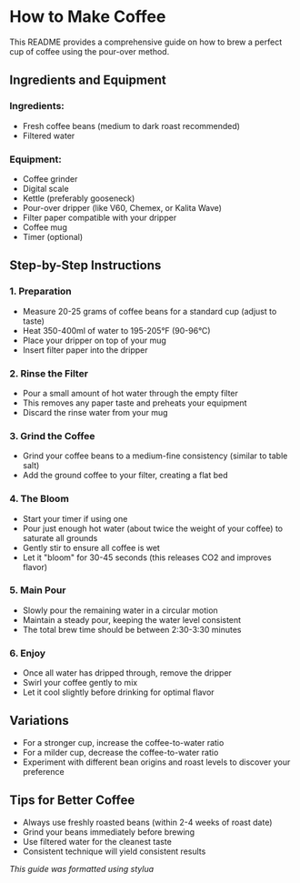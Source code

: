 # How to Make Coffee

This README provides a comprehensive guide on how to brew a perfect cup of coffee using the pour-over method.

## Ingredients and Equipment

### Ingredients:
- Fresh coffee beans (medium to dark roast recommended)
- Filtered water

### Equipment:
- Coffee grinder
- Digital scale
- Kettle (preferably gooseneck)
- Pour-over dripper (like V60, Chemex, or Kalita Wave)
- Filter paper compatible with your dripper
- Coffee mug
- Timer (optional)

## Step-by-Step Instructions

### 1. Preparation

- Measure 20-25 grams of coffee beans for a standard cup (adjust to taste)
- Heat 350-400ml of water to 195-205°F (90-96°C)
- Place your dripper on top of your mug
- Insert filter paper into the dripper

### 2. Rinse the Filter

- Pour a small amount of hot water through the empty filter
- This removes any paper taste and preheats your equipment
- Discard the rinse water from your mug

### 3. Grind the Coffee

- Grind your coffee beans to a medium-fine consistency (similar to table salt)
- Add the ground coffee to your filter, creating a flat bed

### 4. The Bloom

- Start your timer if using one
- Pour just enough hot water (about twice the weight of your coffee) to saturate all grounds
- Gently stir to ensure all coffee is wet
- Let it "bloom" for 30-45 seconds (this releases CO2 and improves flavor)

### 5. Main Pour

- Slowly pour the remaining water in a circular motion
- Maintain a steady pour, keeping the water level consistent
- The total brew time should be between 2:30-3:30 minutes

### 6. Enjoy

- Once all water has dripped through, remove the dripper
- Swirl your coffee gently to mix
- Let it cool slightly before drinking for optimal flavor

## Variations

- For a stronger cup, increase the coffee-to-water ratio
- For a milder cup, decrease the coffee-to-water ratio
- Experiment with different bean origins and roast levels to discover your preference

## Tips for Better Coffee

- Always use freshly roasted beans (within 2-4 weeks of roast date)
- Grind your beans immediately before brewing
- Use filtered water for the cleanest taste
- Consistent technique will yield consistent results

*This guide was formatted using stylua*
